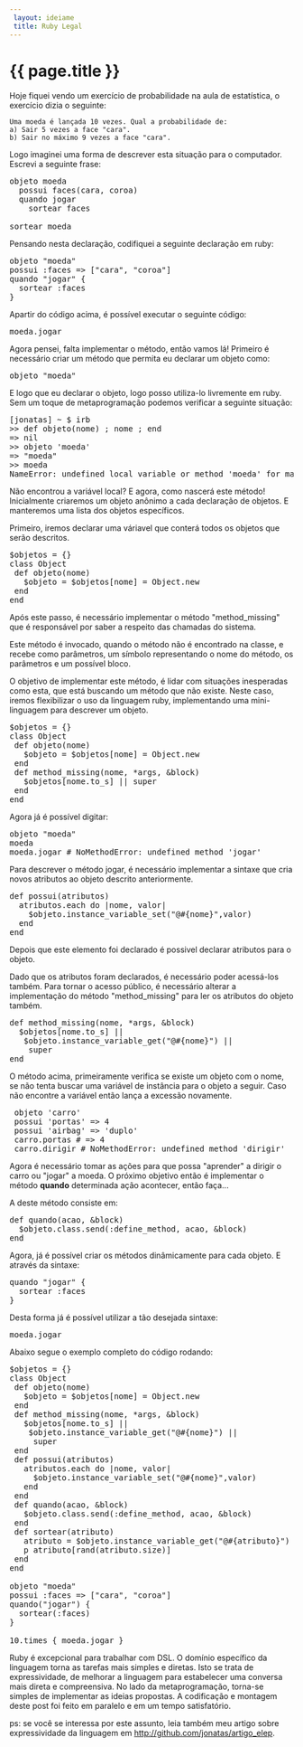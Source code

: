 ```yaml
---
 layout: ideiame
 title: Ruby Legal
---
```


# {{ page.title }}

Hoje fiquei vendo um exercício de probabilidade na aula de estatística, o exercício dizia o seguinte:

    Uma moeda é lançada 10 vezes. Qual a probabilidade de:
    a) Sair 5 vezes a face "cara".
    b) Sair no máximo 9 vezes a face "cara".

Logo imaginei uma forma de descrever esta situação para o computador. Escrevi a seguinte frase: 

<pre class="prettyprint">
objeto moeda
  possui faces(cara, coroa)
  quando jogar
    sortear faces

sortear moeda
</pre>

Pensando nesta declaração, codifiquei a seguinte declaração em ruby:

<pre class="prettyprint">
objeto "moeda"
possui :faces =&gt; ["cara", "coroa"]
quando "jogar" {
  sortear :faces
}
</pre>

Apartir do código acima, é possível executar o seguinte código:

<pre class="prettyprint">
moeda.jogar
</pre>

Agora pensei, falta implementar o método, então vamos lá! Primeiro é necessário criar um método que permita eu declarar um objeto como:

<pre class="prettyprint">
objeto "moeda"
</pre>

E logo que eu declarar o objeto, logo posso utiliza-lo livremente em ruby. Sem um toque de metaprogramação podemos verificar a seguinte situação:

<pre class="prettyprint">
[jonatas] ~ $ irb
>> def objeto(nome) ; nome ; end
=> nil
>> objeto 'moeda'
=> "moeda"
>> moeda
NameError: undefined local variable or method 'moeda' for main:Object
</pre>

Não encontrou a variável local? E agora, como nascerá este método! Inicialmente criaremos um objeto anônimo a cada declaração de objetos. E manteremos uma lista dos objetos específicos.

Primeiro, iremos declarar uma váriavel que conterá todos os objetos que serão descritos.


<pre class="prettyprint">
$objetos = {}
class Object
 def objeto(nome)
   $objeto = $objetos[nome] = Object.new 
 end
end
</pre>

Após este passo, é necessário implementar o método "method\_missing" que é responsável por saber a respeito das chamadas do sistema.

Este método é invocado, quando o método não é encontrado na classe, e recebe como parâmetros, um símbolo representando o nome do método, os parâmetros e um possível bloco. 

O objetivo de implementar este método, é lidar com situações inesperadas como esta, que está buscando um método que não existe. Neste caso, iremos flexibilizar o uso da linguagem ruby, implementando uma mini-linguagem para descrever um objeto.

<pre class="prettyprint">
$objetos = {}
class Object
 def objeto(nome)
   $objeto = $objetos[nome] = Object.new 
 end
 def method_missing(nome, *args, &block)
   $objetos[nome.to_s] || super
 end
end
</pre>

Agora já é possível digitar:

<pre class="prettyprint">
objeto "moeda"
moeda
moeda.jogar # NoMethodError: undefined method 'jogar' 
</pre>

Para descrever o método jogar, é necessário implementar a sintaxe que cria novos atributos ao objeto descrito anteriormente.

<pre class="prettyprint">
def possui(atributos)
  atributos.each do |nome, valor|
    $objeto.instance_variable_set("@#{nome}",valor)
  end
end
</pre>

Depois que este elemento foi declarado é possivel declarar atributos para o objeto. 

Dado que os atributos foram declarados, é necessário poder acessá-los também. Para tornar o acesso público, é necessário alterar a implementação do método  "method\_missing" para ler os atributos do objeto também.

<pre class="prettyprint">
def method_missing(nome, *args, &block)
  $objetos[nome.to_s] ||
   $objeto.instance_variable_get("@#{nome}") ||
    super
end
</pre>

O método acima, primeiramente verifica se existe um objeto com o nome, se não tenta buscar uma variável de instância para o objeto a seguir. Caso não encontre a variável então lança a excessão novamente.

<pre class="prettyprint">
 objeto 'carro' 
 possui 'portas' =&gt; 4
 possui 'airbag' => 'duplo'
 carro.portas # => 4
 carro.dirigir # NoMethodError: undefined method 'dirigir'
</pre>

Agora é necessário tomar as ações para que possa "aprender" a dirigir o carro ou "jogar" a moeda. O próximo objetivo então é implementar o método **quando** determinada ação acontecer, então faça... 

A deste método consiste em:

<pre class="prettyprint">
def quando(acao, &block)
  $objeto.class.send(:define_method, acao, &block)
end
</pre>

Agora, já é possível criar os métodos dinâmicamente para cada objeto. E através da sintaxe:

<pre class="prettyprint">
quando "jogar" {
  sortear :faces
}
</pre>

Desta forma já é possível utilizar a tão desejada sintaxe:

<pre class="prettyprint">
moeda.jogar
</pre>

Abaixo segue o exemplo completo do código rodando:

<pre class="prettyprint">
$objetos = {}
class Object
 def objeto(nome)
   $objeto = $objetos[nome] = Object.new 
 end
 def method_missing(nome, *args, &block)
   $objetos[nome.to_s] ||
    $objeto.instance_variable_get("@#{nome}") ||
     super
 end
 def possui(atributos)
   atributos.each do |nome, valor|
     $objeto.instance_variable_set("@#{nome}",valor)
   end
 end
 def quando(acao, &block)
   $objeto.class.send(:define_method, acao, &block)
 end
 def sortear(atributo)
   atributo = $objeto.instance_variable_get("@#{atributo}")
   p atributo[rand(atributo.size)]
 end
end

objeto "moeda"
possui :faces =&gt; ["cara", "coroa"]
quando("jogar") {
  sortear(:faces)
}

10.times { moeda.jogar }
</pre>

Ruby é excepcional para trabalhar com DSL. O domínio específico da linguagem torna as tarefas mais simples e diretas. Isto se trata de expressividade, de melhorar a linguagem para estabelecer uma conversa mais direta e compreensiva. No lado da metaprogramação, torna-se simples de implementar as ideias propostas. A codificação e montagem deste post foi feito em paralelo e em um tempo satisfatório.

ps: se você se interessa por este assunto, leia também meu artigo sobre expressividade da linguagem em <http://github.com/jonatas/artigo_elep>.

